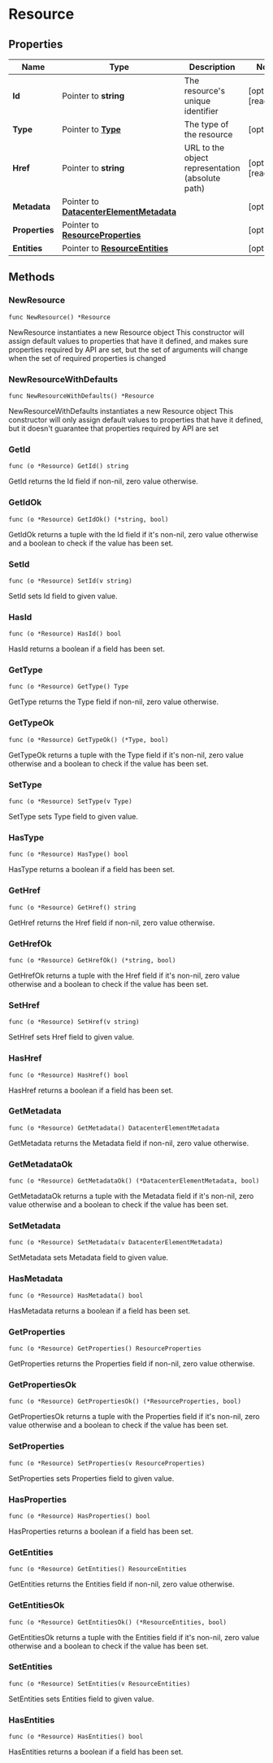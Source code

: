 # Resource

## Properties

|Name | Type | Description | Notes|
|------------ | ------------- | ------------- | -------------|
|**Id** | Pointer to **string** | The resource&#39;s unique identifier | [optional] [readonly] |
|**Type** | Pointer to [**Type**](Type.md) | The type of the resource | [optional] |
|**Href** | Pointer to **string** | URL to the object representation (absolute path) | [optional] [readonly] |
|**Metadata** | Pointer to [**DatacenterElementMetadata**](DatacenterElementMetadata.md) |  | [optional] |
|**Properties** | Pointer to [**ResourceProperties**](ResourceProperties.md) |  | [optional] |
|**Entities** | Pointer to [**ResourceEntities**](ResourceEntities.md) |  | [optional] |

## Methods

### NewResource

`func NewResource() *Resource`

NewResource instantiates a new Resource object
This constructor will assign default values to properties that have it defined,
and makes sure properties required by API are set, but the set of arguments
will change when the set of required properties is changed

### NewResourceWithDefaults

`func NewResourceWithDefaults() *Resource`

NewResourceWithDefaults instantiates a new Resource object
This constructor will only assign default values to properties that have it defined,
but it doesn't guarantee that properties required by API are set

### GetId

`func (o *Resource) GetId() string`

GetId returns the Id field if non-nil, zero value otherwise.

### GetIdOk

`func (o *Resource) GetIdOk() (*string, bool)`

GetIdOk returns a tuple with the Id field if it's non-nil, zero value otherwise
and a boolean to check if the value has been set.

### SetId

`func (o *Resource) SetId(v string)`

SetId sets Id field to given value.

### HasId

`func (o *Resource) HasId() bool`

HasId returns a boolean if a field has been set.

### GetType

`func (o *Resource) GetType() Type`

GetType returns the Type field if non-nil, zero value otherwise.

### GetTypeOk

`func (o *Resource) GetTypeOk() (*Type, bool)`

GetTypeOk returns a tuple with the Type field if it's non-nil, zero value otherwise
and a boolean to check if the value has been set.

### SetType

`func (o *Resource) SetType(v Type)`

SetType sets Type field to given value.

### HasType

`func (o *Resource) HasType() bool`

HasType returns a boolean if a field has been set.

### GetHref

`func (o *Resource) GetHref() string`

GetHref returns the Href field if non-nil, zero value otherwise.

### GetHrefOk

`func (o *Resource) GetHrefOk() (*string, bool)`

GetHrefOk returns a tuple with the Href field if it's non-nil, zero value otherwise
and a boolean to check if the value has been set.

### SetHref

`func (o *Resource) SetHref(v string)`

SetHref sets Href field to given value.

### HasHref

`func (o *Resource) HasHref() bool`

HasHref returns a boolean if a field has been set.

### GetMetadata

`func (o *Resource) GetMetadata() DatacenterElementMetadata`

GetMetadata returns the Metadata field if non-nil, zero value otherwise.

### GetMetadataOk

`func (o *Resource) GetMetadataOk() (*DatacenterElementMetadata, bool)`

GetMetadataOk returns a tuple with the Metadata field if it's non-nil, zero value otherwise
and a boolean to check if the value has been set.

### SetMetadata

`func (o *Resource) SetMetadata(v DatacenterElementMetadata)`

SetMetadata sets Metadata field to given value.

### HasMetadata

`func (o *Resource) HasMetadata() bool`

HasMetadata returns a boolean if a field has been set.

### GetProperties

`func (o *Resource) GetProperties() ResourceProperties`

GetProperties returns the Properties field if non-nil, zero value otherwise.

### GetPropertiesOk

`func (o *Resource) GetPropertiesOk() (*ResourceProperties, bool)`

GetPropertiesOk returns a tuple with the Properties field if it's non-nil, zero value otherwise
and a boolean to check if the value has been set.

### SetProperties

`func (o *Resource) SetProperties(v ResourceProperties)`

SetProperties sets Properties field to given value.

### HasProperties

`func (o *Resource) HasProperties() bool`

HasProperties returns a boolean if a field has been set.

### GetEntities

`func (o *Resource) GetEntities() ResourceEntities`

GetEntities returns the Entities field if non-nil, zero value otherwise.

### GetEntitiesOk

`func (o *Resource) GetEntitiesOk() (*ResourceEntities, bool)`

GetEntitiesOk returns a tuple with the Entities field if it's non-nil, zero value otherwise
and a boolean to check if the value has been set.

### SetEntities

`func (o *Resource) SetEntities(v ResourceEntities)`

SetEntities sets Entities field to given value.

### HasEntities

`func (o *Resource) HasEntities() bool`

HasEntities returns a boolean if a field has been set.



